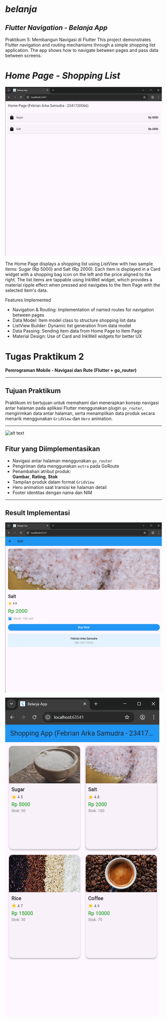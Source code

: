 # *belanja*

## *Flutter Navigation - Belanja App*
Praktikum 5: Membangun Navigasi di Flutter
This project demonstrates Flutter navigation and routing mechanisms through a simple shopping list application. The app shows how to navigate between pages and pass data between screens.

# *Home Page - Shopping List*
![alt text](img/Result_Praktikum5.png)

The Home Page displays a shopping list using ListView with two sample items: Sugar (Rp 5000) and Salt (Rp 2000). Each item is displayed in a Card widget with a shopping bag icon on the left and the price aligned to the right. The list items are tappable using InkWell widget, which provides a material ripple effect when pressed and navigates to the Item Page with the selected item's data.

Features Implemented

- Navigation & Routing: Implementation of named routes for navigation between pages
- Data Model: Item model class to structure shopping list data
- ListView Builder: Dynamic list generation from data model
- Data Passing: Sending item data from Home Page to Item Page
- Material Design: Use of Card and InkWell widgets for better UX


# Tugas Praktikum 2  
**Pemrograman Mobile - Navigasi dan Rute (Flutter + go_router)**  

---

## Tujuan Praktikum

Praktikum ini bertujuan untuk memahami dan menerapkan konsep navigasi antar halaman pada aplikasi Flutter menggunakan plugin `go_router`, mengirimkan data antar halaman, serta menampilkan data produk secara menarik menggunakan `GridView` dan `Hero` animation.

---

![alt text](img/TP2Video.gif)
## Fitur yang Diimplementasikan

- Navigasi antar halaman menggunakan `go_router`
- Pengiriman data menggunakan `extra` pada GoRoute
- Penambahan atribut produk:  
  **Gambar**, **Rating**, **Stok**
- Tampilan produk dalam format `GridView`
- Hero animation saat transisi ke halaman detail
- Footer identitas dengan nama dan NIM

---

## Result Implementasi 
![alt text](img/TP2Detail.png)

![alt text](img/TP3Home.png)
